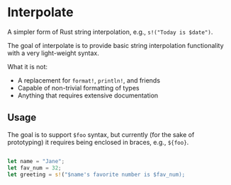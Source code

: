 Interpolate
==========

A simpler form of Rust string interpolation, e.g., `s!("Today is $date")`.

The goal of interpolate is to provide basic string interpolation
functionality with a very light-weight syntax.

What it is not:

- A replacement for `format!`, `println!`, and friends
- Capable of non-trivial formatting of types
- Anything that requires extensive documentation


## Usage

The goal is to support `$foo` syntax, but currently
(for the sake of prototyping) it requires being enclosed
in braces, e.g., `${foo}`.

```rust

let name = "Jane";
let fav_num = 32;
let greeting = s!("$name's favorite number is $fav_num);
```

